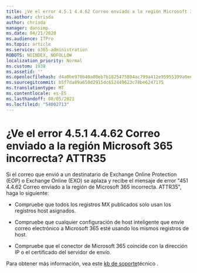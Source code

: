 ```yaml
---
title: ¿Ve el error 4.5.1 4.4.62 Correo enviado a la región Microsoft 365 incorrecta? ATTR35
ms.author: chrisda
author: chrisda
manager: dansimp
ms.date: 04/21/2020
ms.audience: ITPro
ms.topic: article
ms.service: o365-administration
ROBOTS: NOINDEX, NOFOLLOW
localization_priority: Normal
ms.custom: 1938
ms.assetid: ''
ms.openlocfilehash: d4a0be970b40a80eb7b1825475804ac799a412e95955399a0ee120ae0d2a12df
ms.sourcegitcommit: b5f7da89a650d2915dc652449623c78be6247175
ms.translationtype: MT
ms.contentlocale: es-ES
ms.lasthandoff: 08/05/2021
ms.locfileid: "54002713"
---
```

# <a name="are-you-seeing-error-451-4462-mail-sent-to-the-wrong-microsoft-365-region-attr35"></a>¿Ve el error 4.5.1 4.4.62 Correo enviado a la región Microsoft 365 incorrecta? ATTR35

Si el correo que envió a un destinatario de Exchange Online Protection (EOP) o Exchange Online (EXO) se aplaza y recibe el mensaje de error "451 4.4.62 Correo enviado a la región de Microsoft 365 incorrecta. ATTR35", haga lo siguiente:

- Compruebe que todos los registros MX publicados solo usan los registros host asignados.

- Compruebe que cualquier configuración de host inteligente que envíe correo electrónico a Microsoft 365 esté usando los mismos registros de host.

- Compruebe que el conector de Microsoft 365 coincide con la dirección IP o el certificado del servidor de envío.

Para obtener más información, vea este [kb de soporte](https://support.microsoft.com/help/4057301/attr35-response-code-when-mail-is-sent-to-eop-exo)técnico .
